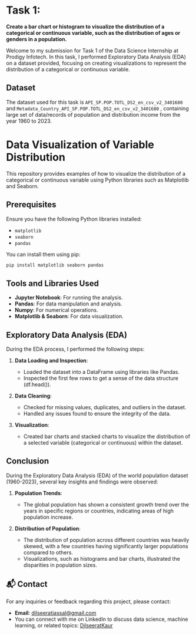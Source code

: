 # Task 1:
**Create a bar chart or histogram to visualize the distribution of a categorical or continuous variable, such as the distribution of ages or genders in a population.**

Welcome to my submission for Task 1 of the Data Science Internship at Prodigy Infotech. In this task, I performed Exploratory Data Analysis (EDA) on a dataset provided, focusing on creating visualizations to represent the distribution of a categorical or continuous variable.

## Dataset
The dataset used for this task is `API_SP.POP.TOTL_DS2_en_csv_v2_3401680` and `Metadata_Country_API_SP.POP.TOTL_DS2_en_csv_v2_3401680` , containing  large set of data/records of population and  distribution income from the year 1960 to 2023.

# Data Visualization of Variable Distribution

This repository provides examples of how to visualize the distribution of a categorical or continuous variable using Python libraries such as Matplotlib and Seaborn.

## Prerequisites

Ensure you have the following Python libraries installed:

- `matplotlib`
- `seaborn`
- `pandas`

You can install them using pip:

```bash
pip install matplotlib seaborn pandas
```

## Tools and Libraries Used
- **Jupyter Notebook**: For running the analysis.
- **Pandas**: For data manipulation and analysis.
- **Numpy**: For numerical operations.
- **Matplotlib & Seaborn**: For data visualization.

## Exploratory Data Analysis (EDA)
During the EDA process, I performed the following steps:

1. **Data Loading and Inspection**:
   - Loaded the dataset into a DataFrame using libraries like Pandas.
   - Inspected the first few rows to get a sense of the data structure (df.head()).

2. **Data Cleaning**: 
   - Checked for missing values, duplicates, and outliers in the dataset.
   - Handled any issues found to ensure the integrity of the data.

3. **Visualization**:
   - Created bar charts and stacked charts to visualize the distribution of a selected variable (categorical or continuous) within the dataset.

## Conclusion
During the Exploratory Data Analysis (EDA) of the world population dataset (1960-2023), several key insights and findings were observed:

1. **Population Trends**:
   - The global population has shown a consistent growth trend over the years in specific regions or countries, indicating areas of high population increase.

2. **Distribution of Population**:
   - The distribution of population across different countries was heavily skewed, with a few countries having significantly larger populations compared to others.
   - Visualizations, such as histograms and bar charts, illustrated the disparities in population sizes.   

## 📬 Contact
For any inquiries or feedback regarding this project, please contact:
- **Email**: [dilseeratjassal@gmail.com](mailto:dilseeratjassal@gmail.com)
- You can connect with me on LinkedIn to discuss data science, machine learning, or related topics:
  [DilseeratKaur](https://www.linkedin.com/in/dilseerat-kaur-9502702b0/)
  

